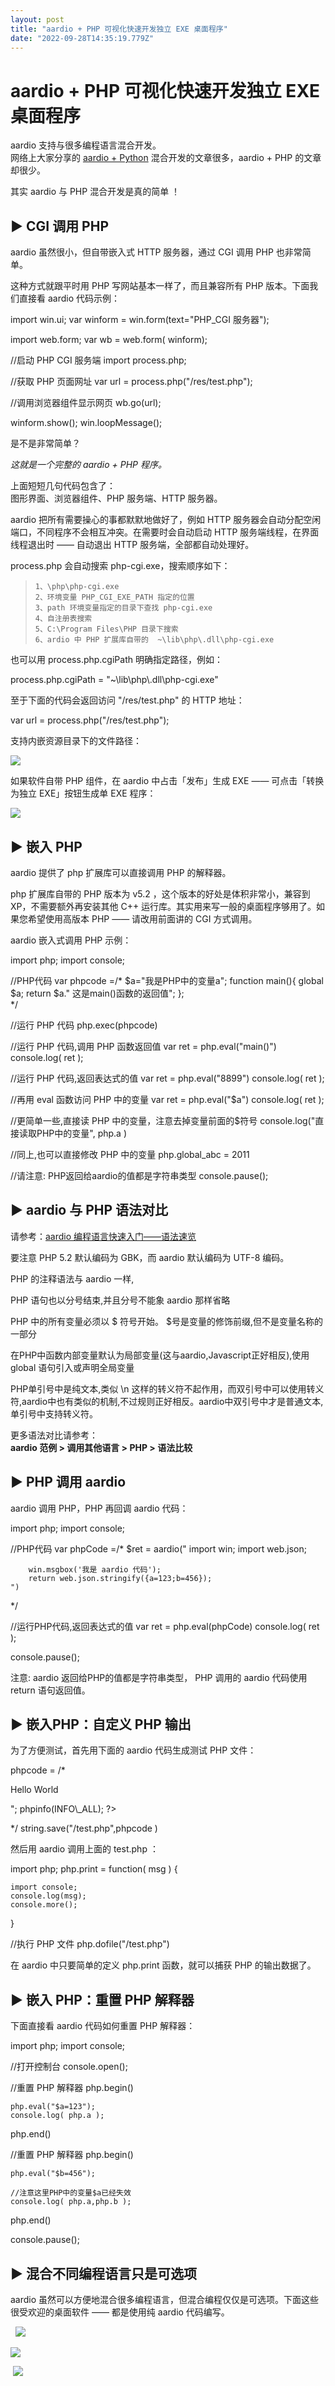 ```yaml
---
layout: post
title: "aardio + PHP 可视化快速开发独立 EXE 桌面程序"
date: "2022-09-28T14:35:19.779Z"
---
```

aardio + PHP 可视化快速开发独立 EXE 桌面程序
===============================

aardio 支持与很多编程语言混合开发。  
网络上大家分享的 [aardio + Python](https://www.cnblogs.com/aardio/p/16730464.html) 混合开发的文章很多，aardio + PHP 的文章却很少。

其实 aardio 与 PHP 混合开发是真的简单 ！

▶ CGI 调用 PHP
------------

aardio 虽然很小，但自带嵌入式 HTTP 服务器，通过 CGI 调用 PHP 也非常简单。

这种方式就跟平时用 PHP 写网站基本一样了，而且兼容所有 PHP 版本。下面我们直接看 aardio 代码示例：

import win.ui;
var winform = win.form(text="PHP\_CGI 服务器");

import web.form;
var wb = web.form( winform);

//启动 PHP CGI 服务端
import process.php;

//获取 PHP 页面网址
var url = process.php("/res/test.php");

//调用浏览器组件显示网页
wb.go(url);

winform.show();
win.loopMessage();

是不是非常简单？

_这就是一个完整的 aardio + PHP 程序。_

上面短短几句代码包含了：  
图形界面、浏览器组件、PHP 服务端、HTTP 服务器。

aardio 把所有需要操心的事都默默地做好了，例如 HTTP 服务器会自动分配空闲端口，不同程序不会相互冲突。在需要时会自动启动 HTTP 服务端线程，在界面线程退出时 —— 自动退出 HTTP 服务端，全部都自动处理好。

process.php 会自动搜索 php-cgi.exe，搜索顺序如下：

>     1、\php\php-cgi.exe 
>     2、环境变量 PHP_CGI_EXE_PATH 指定的位置
>     3、path 环境变量指定的目录下查找 php-cgi.exe
>     4、自注册表搜索
>     5、C:\Program Files\PHP 目录下搜索
>     6、ardio 中 PHP 扩展库自带的  ~\lib\php\.dll\php-cgi.exe

也可以用 process.php.cgiPath 明确指定路径，例如：

process.php.cgiPath = "~\\lib\\php\\.dll\\php-cgi.exe"

至于下面的代码会返回访问 "/res/test.php" 的 HTTP 地址：

var url = process.php("/res/test.php");

支持内嵌资源目录下的文件路径：

![](https://p3-sign.toutiaoimg.com/tos-cn-i-qvj2lq49k0/8b6db71212e84b6e86c902a8f93976a4~noop.image?_iz=58558&from=article.pc_detail&x-expires=1664940379&x-signature=ftQj48JWAD1KtqKtUvgfSRsvgd8%3D)

如果软件自带 PHP 组件，在 aardio 中占击「发布」生成 EXE —— 可点击「转换为独立 EXE」按钮生成单 EXE 程序：

![](https://p3-sign.toutiaoimg.com/tos-cn-i-qvj2lq49k0/95d7db8b2bf64a66b8fa7b08b7e20063~noop.image?_iz=58558&from=article.pc_detail&x-expires=1664940379&x-signature=3MaAufCUpeRSZGOMlZbEgfpbb5w%3D)

▶ 嵌入 PHP
--------

aardio 提供了 php 扩展库可以直接调用 PHP 的解释器。

php 扩展库自带的 PHP 版本为 v5.2 ，这个版本的好处是体积非常小，兼容到 XP，不需要额外再安装其他 C++ 运行库。其实用来写一般的桌面程序够用了。如果您希望使用高版本 PHP —— 请改用前面讲的 CGI 方式调用。

aardio 嵌入式调用 PHP 示例：

import php;
import console; 
  
//PHP代码
var phpcode =/\* 
    $a="我是PHP中的变量a";
    function main(){
        global $a;
        return $a." 这是main()函数的返回值";
    };  
\*/ 

//运行 PHP 代码 
php.exec(phpcode)  

//运行 PHP 代码,调用 PHP 函数返回值 
var ret = php.eval("main()") 
console.log( ret );
 
//运行 PHP 代码,返回表达式的值
var ret = php.eval("8899") 
console.log( ret );

//再用 eval 函数访问 PHP 中的变量
var ret = php.eval("$a") 
console.log( ret );

//更简单一些,直接读 PHP 中的变量，注意去掉变量前面的$符号
console.log("直接读取PHP中的变量", php.a ) 

//同上,也可以直接修改 PHP 中的变量 
php.global\_abc = 2011
 
//请注意: PHP返回给aardio的值都是字符串类型
console.pause();

▶ aardio 与 PHP 语法对比
-------------------

请参考：[aardio 编程语言快速入门——语法速览](https://mp.weixin.qq.com/s/wk2oe5USuBvTs3QWdjyYhw)

要注意 PHP 5.2 默认编码为 GBK，而 aardio 默认编码为 UTF-8 编码。

PHP 的注释语法与 aardio 一样,

PHP 语句也以分号结束,并且分号不能象 aardio 那样省略

PHP 中的所有变量必须以 $ 符号开始。 $号是变量的修饰前缀,但不是变量名称的一部分

在PHP中函数内部变量默认为局部变量(这与aardio,Javascript正好相反),使用 global 语句引入或声明全局变量

PHP单引号中是纯文本,类似 \\n 这样的转义符不起作用，而双引号中可以使用转义符,aardio中也有类似的机制,不过规则正好相反。aardio中双引号中才是普通文本,单引号中支持转义符。

更多语法对比请参考：  
**aardio 范例 > 调用其他语言 > PHP > 语法比较**

▶ PHP 调用 aardio
---------------

aardio 调用 PHP，PHP 再回调 aardio 代码：

import php;
import console;
 
//PHP代码
var phpCode =/\* 
    $ret = aardio("
        import win;
        import web.json;
        
        win.msgbox('我是 aardio 代码');
        return web.json.stringify({a=123;b=456});
    ")
\*/ 

//运行PHP代码,返回表达式的值
var ret = php.eval(phpCode) 
console.log( ret );

console.pause();

注意: aardio 返回给PHP的值都是字符串类型， PHP 调用的 aardio 代码使用 return 语句返回值。

▶ 嵌入PHP：自定义 PHP 输出
------------------

为了方便测试，首先用下面的 aardio 代码生成测试 PHP 文件：

phpcode = /\*
<?php 
    echo "<p>Hello World</p>"; 
    phpinfo(INFO\_ALL); 
?>
\*/
string.save("/test.php",phpcode )

然后用 aardio 调用上面的 test.php ：

import php;
php.print \= function( msg ) {
 
    import console;
    console.log(msg);
    console.more();
}

//执行 PHP 文件
php.dofile("/test.php")

在 aardio 中只要简单的定义 php.print 函数，就可以捕获 PHP 的输出数据了。

▶ 嵌入 PHP：重置 PHP 解释器
-------------------

下面直接看 aardio 代码如何重置 PHP 解释器：

import php;
import console;

//打开控制台
console.open();

//重置 PHP 解释器
php.begin()

    php.eval("$a=123");
    console.log( php.a );
    
php.end()

//重置 PHP 解释器
php.begin()

    php.eval("$b=456");
    
    //注意这里PHP中的变量$a已经失效
    console.log( php.a,php.b );
    
php.end()

console.pause(); 

▶ 混合不同编程语言只是可选项
---------------

aardio 虽然可以方便地混合很多编程语言，但混合编程仅仅是可选项。下面这些很受欢迎的桌面软件 —— 都是使用纯 aardio 代码编写。

  ![](https://p3-sign.toutiaoimg.com/tos-cn-i-qvj2lq49k0/e59bf824d76449c0b941b9e4eaf1cca6~noop.image?_iz=58558&from=article.pc_detail&x-expires=1664940379&x-signature=QWSlTggsGdgKvao%2BxYsNfJ0HaZ4%3D)

![](https://p3-sign.toutiaoimg.com/tos-cn-i-qvj2lq49k0/45a5a4e8e33b47c8a274c63316f3bd98~noop.image?_iz=58558&from=article.pc_detail&x-expires=1664940379&x-signature=BCxB3guICqtHcZk7ZYcCVy8S0z0%3D)

 ![](https://p3-sign.toutiaoimg.com/tos-cn-i-qvj2lq49k0/210ba816d08e4591a2f1ecc4f7c9ec7f~noop.image?_iz=58558&from=article.pc_detail&x-expires=1664940379&x-signature=RBuwPAOChuWjYJpElzaaWfJYdg0%3D)